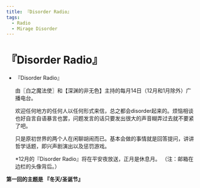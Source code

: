 ```yaml
---
title: 『Disorder Radio』
tags:
  - Radio
  - Mirage Disorder
---
```


# 『Disorder Radio』

- 『Disorder Radio』

   由〖白之魔法使〗和【深渊的非无色】主持的每月14日（12月和1月除外）广播电台。

   欢迎任何地方的任何人以任何形式来信，总之都会disorder起来的。烦恼相谈也好自言自语暴言也罢，问题发言的话只要发出很大的声音糊弄过去就不要紧了吧。

   只是原初世界的两个人在闲聊胡闹而已。基本会做的事情就是回答提问，讲讲哲学话题，即兴声剧演出以及惩罚游戏。

   *12月的『Disorder Radio』将在平安夜放送，正月是休息月。
   （注：邮箱在边栏的头像背后。）



**第一回的主题是 『冬天/圣诞节』**

